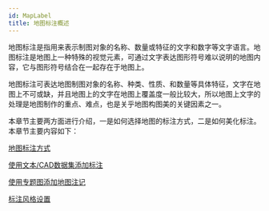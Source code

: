 ```yaml
---
id: MapLabel
title: 地图标注概述
---
```

地图标注是指用来表示制图对象的名称、数量或特征的文字和数字等文字语言。地图标注是地图上一种特殊的视觉元素，可通过文字表达图形符号难以说明的地图内容，它与图形符号结合在一起存在于地图上。

地图标注可表达地图制图对象的名称、种类、性质、和数量等具体特征，文字在地图上不可或缺，并且地图上的文字在地图上覆盖度一般比较大，所以地图上文字的处理是地图制作的重点、难点，也是关乎地图构图美的关键因素之一。

本章节主要两方面进行介绍，一是如何选择地图的标注方式，二是如何美化标注。本章节主要内容如下：

 [地图标注方式](MapLabeManner)

 [使用文本/CAD数据集添加标注](DatasetToLabelExa)

 [使用专题图添加地图注记](LabelThematicExa)

 [标注风格设置](LabelStyle)
